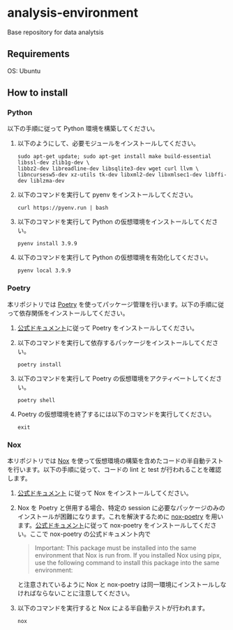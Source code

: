 # analysis-environment

Base repository for data analytsis

## Requirements

OS: Ubuntu

## How to install

### Python

以下の手順に従って Python 環境を構築してください。

1. 以下のようにして、必要モジュールをインストールしてください。

    ```shell
    sudo apt-get update; sudo apt-get install make build-essential libssl-dev zlib1g-dev \
    libbz2-dev libreadline-dev libsqlite3-dev wget curl llvm \
    libncursesw5-dev xz-utils tk-dev libxml2-dev libxmlsec1-dev libffi-dev liblzma-dev
    ```

1. 以下のコマンドを実行して pyenv をインストールしてください。

    ```shell
    curl https://pyenv.run | bash
    ```

1. 以下のコマンドを実行して Python の仮想環境をインストールしてください。

    ```shell
    pyenv install 3.9.9
    ```

1. 以下のコマンドを実行して Python の仮想環境を有効化してください。

    ```shell
    pyenv local 3.9.9
    ```

### Poetry

本リポジトリでは [Poetry](https://python-poetry.org/) を使ってパッケージ管理を行います。以下の手順に従って依存関係をインストールしてください。

1. [公式ドキュメント](https://python-poetry.org/docs/)に従って Poetry をインストールしてください。

1. 以下のコマンドを実行して依存するパッケージをインストールしてください。

    ```shell
    poetry install
    ```

1. 以下のコマンドを実行して Poetry の仮想環境をアクティベートしてください。

    ```shell
    poetry shell
    ```

1. Poetry の仮想環境を終了するには以下のコマンドを実行してください。

    ```shell
    exit
    ```

### Nox

本リポジトリでは [Nox](https://nox.thea.codes/en/stable/) を使って仮想環境の構築を含めたコードの半自動テストを行います。以下の手順に従って、コードの lint と test が行われることを確認します。

1. [公式ドキュメント](https://nox.thea.codes/en/stable/tutorial.html) に従って Nox をインストールしてください。

1. Nox を Poetry と併用する場合、特定の session に必要なパッケージのみのインストールが困難になります。これを解決するために [nox-poetry](https://github.com/cjolowicz/nox-poetry) を用います。[公式ドキュメント](https://github.com/cjolowicz/nox-poetry#installation)に従って nox-poetry をインストールしてください。ここで nox-poetry の公式ドキュメント内で

    > Important: This package must be installed into the same environment that Nox is run from. If you installed Nox using pipx, use the following command to install this package into the same environment:

    と注意されているように Nox と nox-poetry は同一環境にインストールしなければならないことに注意してください。

1. 以下のコマンドを実行すると Nox による半自動テストが行われます。

    ```shell
    nox
    ```

